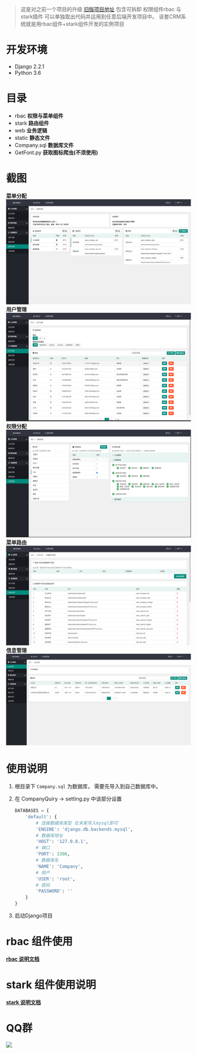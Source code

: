 > 这是对之前一个项目的升级 [旧版项目地址](https://github.com/wkunzhi/rbac-stark-crm)
包含可拆卸 权限组件rbac 与 stark插件 可以单独取出代码并运用到任意后端开发项目中。 该套CRM系统就是用rbac组件+stark组件开发的实例项目

# 开发环境
- Django 2.2.1
- Python 3.6

# 目录
- rbac **权限与菜单组件**
- stark **路由组件**
- web **业务逻辑**
- static **静态文件**
- Company.sql **数据库文件**
- GetFont.py **获取图标爬虫(不须使用)**

# 截图
**菜单分配**
![](static/img/WX20191213-110528.png)
**用户管理**
![](static/img/WX20191213-110557.png)
**权限分配**
![](static/img/WX20191213-110617.png)
**菜单路由**
![](static/img/WX20191213-110714.png)
**信息管理**
![](static/img/WX20191213-110731.png)

# 使用说明
1. 根目录下 `Company.sql` 为数据库， 需要先导入到自己数据库中。
2. 在 CompanyQuiry -> setting.py 中该部分设置
    
    ```python
    DATABASES = {
        'default': {
            # 连接数据库类型 在末尾写入mysql即可
            'ENGINE': 'django.db.backends.mysql',
            # 数据库地址
            'HOST': '127.0.0.1',
            # 端口
            'PORT': 3306,
            # 数据库名
            'NAME': 'Company',
            # 用户
            'USER': 'root',
            # 密码
            'PASSWORD': ''
        }
    }
    ```
3. 启动Django项目


# rbac 组件使用
[**rbac 说明文档**](https://blog.zhangkunzhi.com/2019/12/13/crm%E7%BB%84%E4%BB%B6%E4%BD%BF%E7%94%A8/index.html)

# stark 组件使用说明

[**stark 说明文档**](https://blog.zhangkunzhi.com/2019/12/13/stark%E7%BB%84%E4%BB%B6%E4%BD%BF%E7%94%A8/index.html)

# QQ群
![](https://zok-blog.oss-cn-hangzhou.aliyuncs.com/2019/11/18/wx201911181627012x.png)